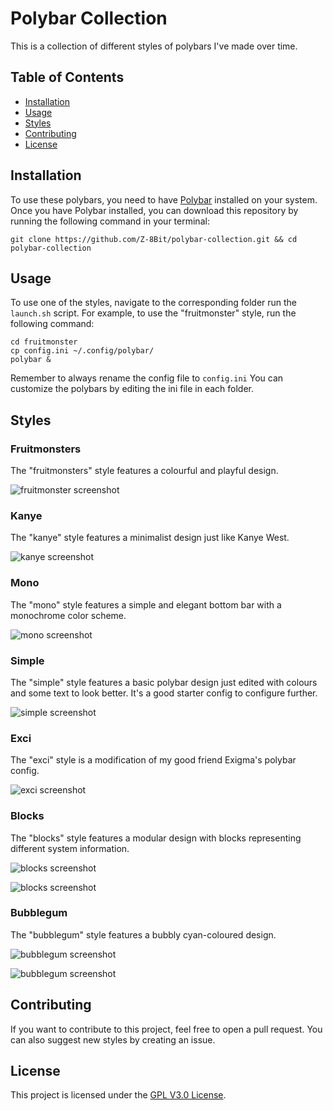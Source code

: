 # Polybar Collection

This is a collection of different styles of polybars I've made over time.

## Table of Contents

- [Installation](#installation)
- [Usage](#usage)
- [Styles](#styles)
- [Contributing](#contributing)
- [License](#license)

## Installation

To use these polybars, you need to have [Polybar](https://github.com/polybar/polybar) installed on your system. Once you have Polybar installed, you can download this repository by running the following command in your terminal:

```
git clone https://github.com/Z-8Bit/polybar-collection.git && cd polybar-collection
```

## Usage

To use one of the styles, navigate to the corresponding folder run the `launch.sh` script. For example, to use the "fruitmonster" style, run the following command:

```
cd fruitmonster
cp config.ini ~/.config/polybar/
polybar &
```
Remember to always rename the config file to ``config.ini``
You can customize the polybars by editing the ini file in each folder.

## Styles

### Fruitmonsters

The "fruitmonsters" style features a colourful and playful design.

![fruitmonster screenshot](images/fruitmonsters.png)

### Kanye

The "kanye" style features a minimalist design just like Kanye West.

![kanye screenshot](images/kanye.png)

### Mono

The "mono" style features a simple and elegant bottom bar with a monochrome color scheme.

![mono screenshot](images/mono.png)

### Simple

The "simple" style features a basic polybar design just edited with colours and some text to look better. It's a good starter config to configure further.

![simple screenshot](images/simple.png)

### Exci

The "exci" style is a modification of my good friend Exigma's polybar config.

![exci screenshot](images/exci.png)

### Blocks

The "blocks" style features a modular design with blocks representing different system information.

![blocks screenshot](images/blocks-blue.png)

![blocks screenshot](images/blocks-multicolour.png)

### Bubblegum

The "bubblegum" style features a bubbly cyan-coloured design.

![bubblegum screenshot](images/bubblegum.png)

![bubblegum screenshot](images/bubblegum-transparent.png)

## Contributing

If you want to contribute to this project, feel free to open a pull request. You can also suggest new styles by creating an issue.

## License

This project is licensed under the [GPL V3.0 License](LICENSE).
